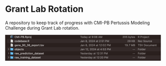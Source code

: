 # Grant Lab Rotation
A repository to keep track of progress with CMI-PB Pertussis Modeling Challenge during Grant Lab rotation.

![Working Directory Setup](preprocess_setup.png)
